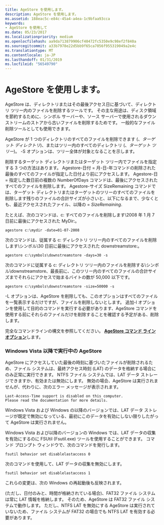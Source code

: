 ```yaml
---
title: AgeStore を使用します。
description: AgeStore を使用します。
ms.assetid: 188eac5c-e84c-45a4-a4ea-1c9bfaa93cca
keywords:
- AgeStore を使用して
ms.date: 05/23/2017
ms.localizationpriority: medium
ms.openlocfilehash: aa9da713879906cf40472fc5350e9c98ef2f840a
ms.sourcegitcommit: a33b7978e22d5bb9f65ca7056f955319049a2e4c
ms.translationtype: MT
ms.contentlocale: ja-JP
ms.lasthandoff: 01/31/2019
ms.locfileid: "56549790"
---
```

# <a name="using-agestore"></a>AgeStore を使用します。


AgeStore は、ディレクトリまたはその最後アクセス日に基づいて、ディレクトリ ツリー内のファイルを削除するツールです。 その主な用途は、ディスク領域を節約するために、シンボル サーバーや、ソース サーバーで使用されるダウン ストリームのストアから古いファイルを削除するためです。 一般的なファイル削除ツールとしても使用できます。

AgeStore が 1 つのディレクトリのすべてのファイルを削除できます (、*ターゲット ディレクトリ*)、またはツリー内のすべてのディレクトリ (、*ターゲット ツリー*)。 -S オプションは、ツリー全体が対象となることを示します。

削除するターゲット ディレクトリまたはターゲット ツリー内でファイルを指定する 3 つの方法はあります。 Agestore-日付 = 月-日-年コマンドの削除された最後のすべてのファイルが指定した日付より前にアクセスします。 Agestore-日 = 指定した数日前の複数の NumberOfDays コマンドは、最後にアクセスされたすべてのファイルを削除します。 Agestore-サイズ SizeRemaining コマンドでは、ターゲット ディレクトリまたはターゲットのツリーのすべてのファイルを削除します残りのファイルの合計サイズが小さいと、以下になるまで、少なくとも、最近アクセスされたファイル、以降の = *SizeRemaining*.

たとえば、次のコマンドは、c: すべてのファイルを削除します\\2008 年 1 月 7 日前に最後にアクセスされた MyDir:。

```console
agestore c:\mydir -date=01-07-2008
```

次のコマンドは、従属する c: ディレクトリ ツリー内のすべてのファイルを削除します\\シンボル\\30 日前に最後にアクセスされた downstreamstore:。

```console
agestore c:\symbols\downstreamstore -days=30 -s
```

次のコマンドに従属する c: ディレクトリ ツリー内のファイルを削除する\\シンボル\\downstreamstore、最長前に、このツリー内のすべてのファイルの合計サイズまでそれらにアクセスで始まるバイトの数が 50,000 以下です。

```console
agestore c:\symbols\downstreamstore -size=50000 -s
```

-L オプションは、AgeStore を削除しても、このオプションはすべてのファイルを一覧表示するだけですが、ファイルを削除しないとします。 追加-l オプションを使用して目的のコマンドを実行する必要があります、AgeStore コマンドを使用する前にそれらのファイルだけを削除することを確認する予定がある、削除します。

完全なコマンドラインの構文を参照してください。 [ **AgeStore コマンド ライン オプション**](agestore-command-line-options.md)します。

### <a name="span-idrunningagestoreonwindowsvistaandlaterspanspan-idrunningagestoreonwindowsvistaandlaterspanrunning-agestore-on-windows-vista-and-later"></a><span id="running_agestore_on_windows_vista_and_later"></span><span id="RUNNING_AGESTORE_ON_WINDOWS_VISTA_AND_LATER"></span>Windows Vista 以降で実行中の AgeStore

AgeStore にアクセスしていた最後の時刻に基づいたファイルが削除されるため、ファイル システムは、最終アクセス時刻 (LAT) のデータを格納する場合にのみ正常に実行できます。 NTFS ファイル システムでは、LAT データ ストレージできますか、有効または無効にします。 無効の場合、AgeStore は実行されませんが、代わりに、次のエラー メッセージが表示されます。

```console
Last-Access-Time support is disabled on this computer.
Please read the documentation for more details.
```

Windows Vista および Windows の以降のバージョンでは、LAT データ ストレージが既定で無効になっている、最初にこのデータを有効にしない限りしたがって AgeStore は実行されません。

Windows Vista および以降のバージョンの Windows では、LAT データの収集を有効にするのに FSUtil (Fsutil.exe) ツールを使用することができます。 コマンド プロンプト ウィンドウで、次のコマンドを発行します。

```console
fsutil behavior set disablelastaccess 0 
```

次のコマンドを使用して、LAT データの収集を無効にします。

```console
fsutil behavior set disablelastaccess 1 
```

これらの変更は、次の Windows の再起動後も反映されます。

(ただし、日付のみと、時間が格納されている場合)、FAT32 ファイル システムは常に LAT 情報を格納します。 そのため、AgeStore は FAT32 ファイル システムで動作します。 ただし、NTFS LAT を無効にする AgeStore は実行されていないため、ファイル システムが FAT32 の場合でも NTFS LAT を有効する必要があります。

 

 





